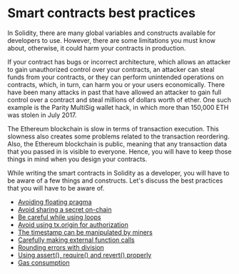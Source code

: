 # Smart contracts best practices

In Solidity, there are many global variables and constructs available for developers to use. However, there are some limitations you must know about, otherwise, it could harm your contracts in production.

If your contract has bugs or incorrect architecture, which allows an attacker to gain unauthorized control over your contracts, an attacker can steal funds from your contracts, or they can perform unintended operations on contracts, which, in turn, can harm you or your users economically. There have been many attacks in past that have allowed an attacker to gain full control over a contract and steal millions of dollars worth of ether. One such example is the Parity MultiSig wallet hack, in which more than 150,000 ETH was stolen in July 2017.

The Ethereum blockchain is slow in terms of transaction execution. This slowness also creates some problems related to the transaction reordering. Also, the Ethereum blockchain is public, meaning that any transaction data that you passed in is visible to everyone. Hence, you will have to keep those things in mind when you design your contracts.

While writing the smart contracts in Solidity as a developer, you will have to be aware of a few things and constructs. Let's discuss the best practices that you will have to be aware of.

- [Avoiding floating pragma](avoiding-floating-pragma.md)
- [Avoid sharing a secret on-chain](avoid-sharing-secret-onchain.md)
- [Be careful while using loops](be-careful-with-loops.md)
- [Avoid using tx.origin for authorization](avoid-txorigin-for-auth.md)
- [The timestamp can be manipulated by miners](timestamp-can-be-manipulated.md)
- [Carefully making external function calls](careful-with-external-calls.md)
- [Rounding errors with division](rounding-errors-with-division.md)
- [Using assert(), require() and revert() properly](assert-require-revert.md)
- [Gas consumption](gas-consumption.md)
